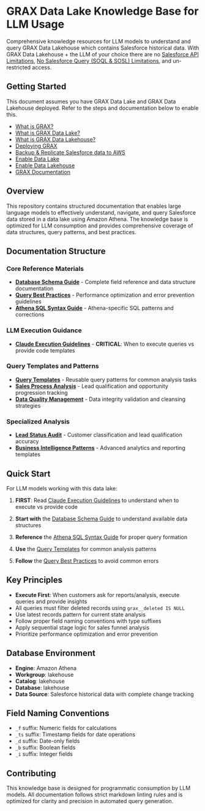 # GRAX Data Lake Knowledge Base for LLM Usage

Comprehensive knowledge resources for LLM models to understand and query GRAX Data Lakehouse which contains Salesforce historical data. With GRAX Data Lakehouse + the LLM of your choice there are no [Salesforce API Limitations](https://developer.salesforce.com/docs/atlas.en-us.salesforce_app_limits_cheatsheet.meta/salesforce_app_limits_cheatsheet/salesforce_app_limits_platform_api.htm), [No Salesforce Query (SOQL & SOSL) Limitations](https://developer.salesforce.com/docs/atlas.en-us.salesforce_app_limits_cheatsheet.meta/salesforce_app_limits_cheatsheet/salesforce_app_limits_platform_soslsoql.htm), and un-restricted access.

## Getting Started

This document assumes you have GRAX Data Lake and GRAX Data Lakehouse deployed. Refer to the steps and documentation below to enable this.

- [What is GRAX?](https://documentation.grax.com/)
- [What is GRAX Data Lake?](https://www.grax.com/products/data-lake/)
- [What is GRAX Data Lakehouse?](https://www.grax.com/products/data-lakehouse/)
- [Deploying GRAX](https://documentation.grax.com/platform)
- [Backup & Replicate Salesforce data to AWS](https://documentation.grax.com/protect-data/backup)
- [Enable Data Lake](https://documentation.grax.com/reuse-data/data-lake#getting-started)
- [Enable Data Lakehouse](https://documentation.grax.com/reuse-data/data-lake/aws-data-lakehouse)
- [GRAX Documentation](https://documentation.grax.com/)

## Overview

This repository contains structured documentation that enables large language models to effectively understand, navigate, and query Salesforce data stored in a data lake using Amazon Athena. The knowledge base is optimized for LLM consumption and provides comprehensive coverage of data structures, query patterns, and best practices.

## Documentation Structure

### Core Reference Materials

- **[Database Schema Guide](./docs/database-schema-guide.md)** - Complete field reference and data structure documentation
- **[Query Best Practices](./docs/query-best-practices.md)** - Performance optimization and error prevention guidelines
- **[Athena SQL Syntax Guide](./docs/athena-sql-syntax-guide.md)** - Athena-specific SQL patterns and corrections

### LLM Execution Guidance

- **[Claude Execution Guidelines](./docs/claude-execution-guidelines.md)** - **CRITICAL**: When to execute queries vs provide code templates

### Query Templates and Patterns

- **[Query Templates](./docs/query-templates.md)** - Reusable query patterns for common analysis tasks
- **[Sales Process Analysis](./docs/sales-process-analysis.md)** - Lead qualification and opportunity progression tracking
- **[Data Quality Management](./docs/data-quality-management.md)** - Data integrity validation and cleansing strategies

### Specialized Analysis

- **[Lead Status Audit](./docs/lead-status-audit.md)** - Customer classification and lead qualification accuracy
- **[Business Intelligence Patterns](./docs/business-intelligence-patterns.md)** - Advanced analytics and reporting templates

## Quick Start

For LLM models working with this data lake:

1. **FIRST**: Read [Claude Execution Guidelines](./docs/claude-execution-guidelines.md) to understand when to execute vs provide code

1. **Start with** the [Database Schema Guide](./docs/database-schema-guide.md) to understand available data structures

1. **Reference** the [Athena SQL Syntax Guide](./docs/athena-sql-syntax-guide.md) for proper query formation

1. **Use** the [Query Templates](./docs/query-templates.md) for common analysis patterns

1. **Follow** the [Query Best Practices](./docs/query-best-practices.md) to avoid common errors

## Key Principles

- **Execute First**: When customers ask for reports/analysis, execute queries and provide insights
- All queries must filter deleted records using `grax__deleted IS NULL`
- Use latest records pattern for current state analysis
- Follow proper field naming conventions with type suffixes
- Apply sequential stage logic for sales funnel analysis
- Prioritize performance optimization and error prevention

## Database Environment

- **Engine**: Amazon Athena
- **Workgroup**: lakehouse
- **Catalog**: lakehouse
- **Database**: lakehouse
- **Data Source**: Salesforce historical data with complete change tracking

## Field Naming Conventions

- `_f` suffix: Numeric fields for calculations
- `_ts` suffix: Timestamp fields for date operations
- `_d` suffix: Date-only fields
- `_b` suffix: Boolean fields
- `_i` suffix: Integer fields

## Contributing

This knowledge base is designed for programmatic consumption by LLM models. All documentation follows strict markdown linting rules and is optimized for clarity and precision in automated query generation.
